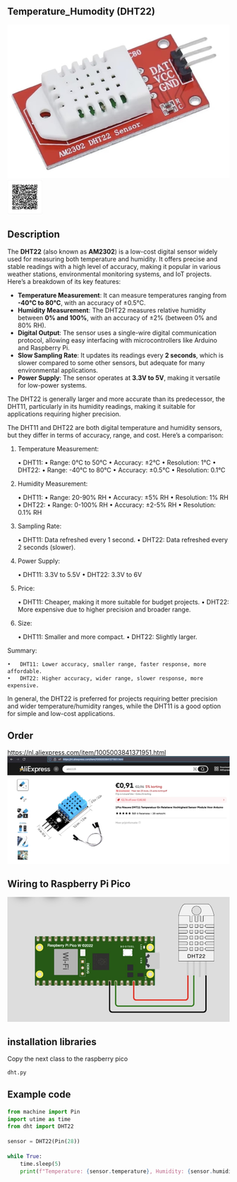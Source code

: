 ## Temperature_Humodity (DHT22)

<img src="DHT22_Photo.jpg" alt="Photo of the component">
<img src="DHT22_QR_code.jpg" alt="QR code to this page" width="80" height="80">

## Description
The **DHT22** (also known as **AM2302**) is a low-cost digital sensor widely used for measuring both temperature and humidity. It offers precise and stable readings with a high level of accuracy, making it popular in various weather stations, environmental monitoring systems, and IoT projects. Here’s a breakdown of its key features:

- **Temperature Measurement**: It can measure temperatures ranging from **-40°C to 80°C**, with an accuracy of ±0.5°C.
- **Humidity Measurement**: The DHT22 measures relative humidity between **0% and 100%**, with an accuracy of ±2% (between 0% and 80% RH).
- **Digital Output**: The sensor uses a single-wire digital communication protocol, allowing easy interfacing with microcontrollers like Arduino and Raspberry Pi.
- **Slow Sampling Rate**: It updates its readings every **2 seconds**, which is slower compared to some other sensors, but adequate for many environmental applications.
- **Power Supply**: The sensor operates at **3.3V to 5V**, making it versatile for low-power systems.

The DHT22 is generally larger and more accurate than its predecessor, the DHT11, particularly in its humidity readings, making it suitable for applications requiring higher precision.


The DHT11 and DHT22 are both digital temperature and humidity sensors, but they differ in terms of accuracy, range, and cost. Here’s a comparison:

1. Temperature Measurement:

	•	DHT11:
	•	Range: 0°C to 50°C
	•	Accuracy: ±2°C
	•	Resolution: 1°C
	•	DHT22:
	•	Range: -40°C to 80°C
	•	Accuracy: ±0.5°C
	•	Resolution: 0.1°C

2. Humidity Measurement:

	•	DHT11:
	•	Range: 20-90% RH
	•	Accuracy: ±5% RH
	•	Resolution: 1% RH
	•	DHT22:
	•	Range: 0-100% RH
	•	Accuracy: ±2-5% RH
	•	Resolution: 0.1% RH

3. Sampling Rate:

	•	DHT11: Data refreshed every 1 second.
	•	DHT22: Data refreshed every 2 seconds (slower).

4. Power Supply:

	•	DHT11: 3.3V to 5.5V
	•	DHT22: 3.3V to 6V

5. Price:

	•	DHT11: Cheaper, making it more suitable for budget projects.
	•	DHT22: More expensive due to higher precision and broader range.

6. Size:

	•	DHT11: Smaller and more compact.
	•	DHT22: Slightly larger.

Summary:

	•	DHT11: Lower accuracy, smaller range, faster response, more affordable.
	•	DHT22: Higher accuracy, wider range, slower response, more expensive.

In general, the DHT22 is preferred for projects requiring better precision and wider temperature/humidity ranges, while the DHT11 is a good option for simple and low-cost applications.



## Order
<a href="https://nl.aliexpress.com/item/1005003841371951.html">https://nl.aliexpress.com/item/1005003841371951.html</a>
<img src="DHT22_Order.jpg" alt="Photo of the Order">

## Wiring to Raspberry Pi Pico
<img src="DHT22_Wiring.jpg" alt="Wiring" >

## installation libraries
Copy the next class to the raspberry pico
```bash
dht.py
```

## Example code
```python
from machine import Pin
import utime as time
from dht import DHT22

sensor = DHT22(Pin(28))

while True:
    time.sleep(5)
    print(f"Temperature: {sensor.temperature}, Humidity: {sensor.humidity}")
```









